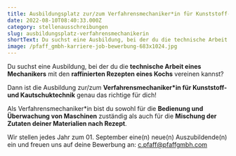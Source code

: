 ```yaml
---
title: Ausbildungsplatz zur/zum Verfahrensmechaniker*in für Kunststoff- und Kautschuktechnik
date: 2022-08-10T08:40:33.000Z
category: stellenausschreibungen
slug: ausbildungsplatz-verfahrensmechanikerin
shortText: Du suchst eine Ausbildung, bei der du die technische Arbeit eines Mechanikers mit den raffinierten Rezepten eines Kochs vereinen kannst? Dann bewirb dich jetzt.
image: /pfaff_gmbh-karriere-job-bewerbung-683x1024.jpg
---
```


Du suchst eine Ausbildung, bei der du die <strong>technische Arbeit eines Mechanikers</strong> mit den <strong>raffinierten Rezepten eines Kochs</strong> vereinen kannst?</p>

<p>Dann ist die Ausbildung zur/zum <strong>Verfahrensmechaniker*in für Kunststoff- und Kautschuktechnik</strong> genau das richtige für dich!</p>

Als Verfahrensmechaniker*in bist du sowohl für die <strong>Bedienung und Überwachung von Maschinen</strong> zuständig als auch für die <strong>Mischung der Zutaten deiner Materialien nach Rezept</strong>.</p>

<p>Wir stellen jedes Jahr zum 01. September eine(n) neue(n) Auszubildende(n) ein und freuen uns auf deine Bewerbung an: <a href="mailto:c.pfaff@pfaffgmbh.com">c.pfaff@pfaffgmbh.com</a></p>